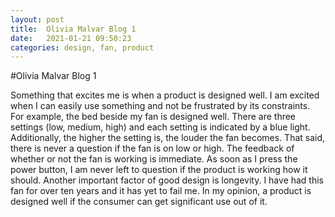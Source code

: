 ```yaml
---
layout: post
title:  Olivia Malvar Blog 1
date:   2021-01-21 09:50:23
categories: design, fan, product
---
```

#Olivia Malvar Blog 1

Something that excites me is when a product is designed well. I am excited when I can easily use something and not be frustrated by its constraints. For example, the bed beside my fan is designed well. There are three settings (low, medium, high) and each setting is indicated by a blue light. Additionally, the higher the setting is, the louder the fan becomes. That said, there is never a question if the fan is on low or high. The feedback of whether or not the fan is working is immediate. As soon as I press the power button, I am never left to question if the product is working how it should. Another important factor of good design is longevity. I have had this fan for over ten years and it has yet to fail me. In my opinion, a product is designed well if the consumer can get significant use out of it. 

